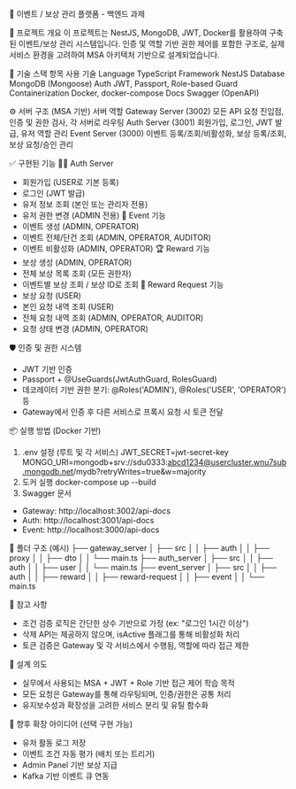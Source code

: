 🎯 이벤트 / 보상 관리 플랫폼 - 백엔드 과제

📌 프로젝트 개요
이 프로젝트는 NestJS, MongoDB, JWT, Docker를 활용하여 구축된 이벤트/보상 관리 시스템입니다. 인증 및 역할 기반 권한 제어를 포함한 구조로, 실제 서비스 환경을 고려하여 MSA 아키텍처 기반으로 설계되었습니다.

🧱 기술 스택
항목	사용 기술
Language	TypeScript
Framework	NestJS
Database	MongoDB (Mongoose)
Auth	JWT, Passport, Role-based Guard
Containerization	Docker, docker-compose
Docs	Swagger (OpenAPI)

⚙️ 서버 구조 (MSA 기반)
서버	역할
Gateway Server (3002)	모든 API 요청 진입점, 인증 및 권한 검사, 각 서버로 라우팅
Auth Server (3001)	회원가입, 로그인, JWT 발급, 유저 역할 관리
Event Server (3000)	이벤트 등록/조회/비활성화, 보상 등록/조회, 보상 요청/승인 관리

✅ 구현된 기능
🧑‍💻 Auth Server
* 회원가입 (USER로 기본 등록)
* 로그인 (JWT 발급)
* 유저 정보 조회 (본인 또는 관리자 전용)
* 유저 권한 변경 (ADMIN 전용)
🎉 Event 기능
* 이벤트 생성 (ADMIN, OPERATOR)
* 이벤트 전체/단건 조회 (ADMIN, OPERATOR, AUDITOR)
* 이벤트 비활성화 (ADMIN, OPERATOR)
🏆 Reward 기능
* 보상 생성 (ADMIN, OPERATOR)
* 전체 보상 목록 조회 (모든 권한자)
* 이벤트별 보상 조회 / 보상 ID로 조회
🎁 Reward Request 기능
* 보상 요청 (USER)
* 본인 요청 내역 조회 (USER)
* 전체 요청 내역 조회 (ADMIN, OPERATOR, AUDITOR)
* 요청 상태 변경 (ADMIN, OPERATOR)

🛡️ 인증 및 권한 시스템
* JWT 기반 인증
* Passport + @UseGuards(JwtAuthGuard, RolesGuard)
* 데코레이터 기반 권한 분기: @Roles('ADMIN'), @Roles('USER', 'OPERATOR') 등
* Gateway에서 인증 후 다른 서비스로 프록시 요청 시 토큰 전달

📦 실행 방법 (Docker 기반)
1. .env 설정 (루트 및 각 서비스)
JWT_SECRET=jwt-secret-key
MONGO_URI=mongodb+srv://sdu0333:abcd1234@usercluster.wnu7sub.mongodb.net/mydb?retryWrites=true&w=majority
2. 도커 실행
docker-compose up --build
3. Swagger 문서
* Gateway: http://localhost:3002/api-docs
* Auth: http://localhost:3001/api-docs
* Event: http://localhost:3000/api-docs

📁 폴더 구조 (예시)
├── gateway_server
│   ├── src
│   │   ├── auth
│   │   ├── proxy
│   │   ├── dto
│   │   └── main.ts
├── auth_server
│   ├── src
│   │   ├── auth
│   │   ├── user
│   │   └── main.ts
├── event_server
│   ├── src
│   │   ├── auth
│   │   ├── reward
│   │   ├── reward-request
│   │   ├── event
│   │   └── main.ts

📌 참고 사항
* 조건 검증 로직은 간단한 상수 기반으로 가정 (ex: "로그인 1시간 이상")
* 삭제 API는 제공하지 않으며, isActive 플래그를 통해 비활성화 처리
* 토큰 검증은 Gateway 및 각 서비스에서 수행됨, 역할에 따라 접근 제한

💬 설계 의도
* 실무에서 사용되는 MSA + JWT + Role 기반 접근 제어 학습 목적
* 모든 요청은 Gateway를 통해 라우팅되며, 인증/권한은 공통 처리
* 유지보수성과 확장성을 고려한 서비스 분리 및 유틸 함수화

🧪 향후 확장 아이디어 (선택 구현 가능)
* 유저 활동 로그 저장
* 이벤트 조건 자동 평가 (배치 또는 트리거)
* Admin Panel 기반 보상 지급
* Kafka 기반 이벤트 큐 연동
